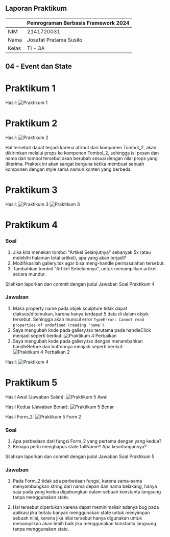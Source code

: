 ## Laporan Praktikum

|  | Pemrograman Berbasis Framework 2024 |
|--|--|
| NIM |  2141720031 |
| Nama |  Josafat Pratama Susilo |
| Kelas | TI - 3A |

## 04 - Event dan State

# Praktikum 1

Hasil:
![Praktikum 1](report-assets/praktikum-1.png)

# Praktikum 2

Hasil:
![Praktikum 2](report-assets/praktikum-2.png)

Hal tersebut dapat terjadi karena atribut dari komponen Tombol_2, akan dikirimkan melalui props ke komponen Tombol_2, sehingga isi pesan dan nama dari tombol tersebut akan berubah sesuai dengan nilai props yang diterima. Praktek ini akan sangat berguna ketika membuat sebuah komponen dengan style sama namun konten yang berbeda.

# Praktikum 3

Hasil:
![Praktikum 3](report-assets/praktikum-3-1.png)
![Praktikum 3](report-assets/praktikum-3-2.png)

# Praktikum 4

### Soal

1. Jika kita menekan tombol "Artikel Selanjutnya" sebanyak 5x (atau melebihi halaman total artikel), apa yang akan terjadi?
2. Modifikasilah gallery.tsx agar bisa meng-handle permasalahan tersebut.
3. Tambahkan tombol "Artikel Sebelumnya", untuk menampilkan artikel secara mundur.

Silahkan laporkan dan commit dengan judul Jawaban Soal Praktikum 4

### Jawaban

1. Maka property name pada objek sculpture tidak dapat diakses/ditemukan, karena hanya terdapat 5 data di dalam objek tersebut. Sehingga akan muncul error `TypeError: Cannot read properties of undefined (reading 'name')`.
2. Saya mengubah kode pada gallery.tsx terutama pada handleClick menjadi seperti berikut:
![Praktikum 4 Perbaikan](report-assets/praktikum-4-perbaikan.png)
3. Saya mengubah kode pada gallery.tsx dengan menambahkan handleBefore dan buttonnya menjadi seperti berikut:
![Praktikum 4 Perbaikan 2](report-assets/praktikum-4-perbaikan-2.png)

Hasil:
![Praktikum 4](report-assets/praktikum-4.png)

# Praktikum 5

Hasil Awal (Jawaban Salah):
![Praktikum 5 Awal](report-assets/praktikum-5-1.png)

Hasil Kedua (Jawaban Benar):
![Praktikum 5 Benar](report-assets/praktikum-5-2.png)

Hasil Form_2:
![Praktikum 5 Form 2](report-assets/praktikum-5-3.png)

### Soal
1. Apa perbedaan dari fungsi Form_2 yang pertama dengan yang kedua?
2. Kenapa perlu menghapus state fullName? Apa keuntungannya?

Silahkan laporkan dan commit dengan judul Jawaban Soal Praktikum 5

### Jawaban
1. Pada Form_2 tidak ada perbedaan fungsi, karena sama-sama menyambungkan string dari nama depan dan nama belakang, hanya saja pada yang kedua digabungkan dalam sebuah konstanta langsung tanpa menggunakan state.

2. Hal tersebut diperlukan karena dapat meminimalisir adanya bug pada aplikasi jika terlalu banyak menggunakan state untuk menyimpan sebuah nilai, karena jika nilai tersebut hanya digunakan untuk menampilkan akan lebih baik jika menggunakan konstanta langsung tanpa menggunakan state.